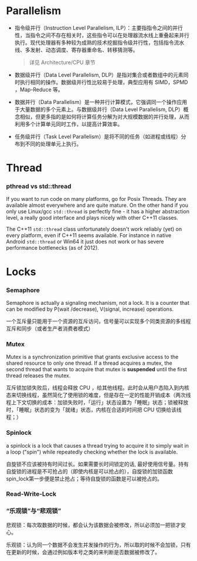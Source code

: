 # Parallelism

- 指令级并行（Instruction Level Parallelism, ILP）：主要指指令之间的并行性，当指令之间不存在相关时，这些指令可以在处理器流水线上重叠起来并行执行。现代处理器有多种较为成熟的技术挖掘指令级并行性，包括指令流水线、多发射、动态调度、寄存器重命名、转移猜测等。

  > 详见 Architecture/CPU 章节

- 数据级并行（Data Level Parallelism, DLP）是指对集合或者数组中的元素同时执行相同的操作。数据级并行性比较易于处理，典型应用有 SIMD，SPMD ，Map-Reduce 等。

- 数据并行（Data Parallelism）是一种并行计算模式，它强调同一个操作应用于大量数据的多个元素上。与数据级并行（Data Level Parallelism, DLP）概念相似，但更多指的是如何将计算任务分解为对大规模数据的并行处理，从而利用多个计算单元同时工作，以提高计算效率。

- 任务级并行（Task Level Parallelism）是将不同的任务（如进程或线程）分布到不同的处理单元上执行。



# Thread

### pthread vs std::thread

If you want to run code on many platforms, go for Posix Threads. They are available almost everywhere and are quite mature. On the other hand if you only use Linux/gcc `std::thread` is perfectly fine - it has a higher abstraction level, a really good interface and plays nicely with other C++11 classes.

The C++11 `std::thread` class unfortunately doesn't work reliably (yet) on every platform, even if C++11 seems available. For instance in native Android `std::thread` or Win64 it just does not work or has severe performance bottlenecks (as of 2012).



# Locks

### Semaphore

Semaphore is actually a signaling mechanism, not a lock. It is a counter that can be modified by P(wait /decrease), V(signal, increase) operations.

一个互斥量只能用于一个资源的互斥访问，信号量可以实现多个同类资源的多线程互斥和同步（或者生产者消费者模式）

### Mutex

Mutex is a synchronization primitive that grants exclusive access to the shared resource to only one thread. If a thread acquires a mutex, the second thread that wants to acquire that mutex is **suspended** until the first thread releases the mutex.

互斥锁加锁失败后，线程会释放 CPU ，给其他线程。此时会从用户态陷入到内核态来切换线程，虽然简化了使用锁的难度，但是存在一定的性能开销成本（两次线程上下文切换的成本：加锁失败时，「运行」状态设置为「睡眠」状态；锁被释放时，「睡眠」状态的变为「就绪」状态，内核在合适的时间把 CPU 切换给该线程；）

### Spinlock

a spinlock is a lock that causes a thread trying to acquire it to simply wait in a loop ("spin") while repeatedly checking whether the lock is available.

自旋锁不应该被持有时间过长。如果需要长时间锁定的话, 最好使用信号量。持有自旋锁的进程是不可抢占的（即使内核是可以抢占的），自旋锁的加锁函数spin_lock第一步便是禁止抢占；等待自旋锁的函数是可以被抢占的。

### Read-Write-Lock



### “乐观锁”与“悲观锁”

悲观锁：每次取数据的时候，都会认为该数据会被修改，所以必须加一把锁才安心。

乐观锁：认为同一个数据不会发生并发操作的行为，所以取的时候不会加锁，只有在更新的时候，会通过例如版本号之类的来判断是否数据被修改了。